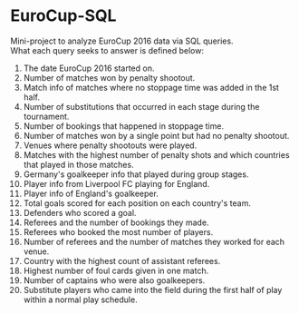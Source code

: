 # EuroCup-SQL
Mini-project to analyze EuroCup 2016 data via SQL queries.
<br> What each query seeks to answer is defined below: <br>
1. The date EuroCup 2016 started on.
2. Number of matches won by penalty shootout.
3. Match info of matches where no stoppage time was added in the 1st half.
4. Number of substitutions that occurred in each stage during the tournament.
5. Number of bookings that happened in stoppage time.
6. Number of matches won by a single point but had no penalty shootout.
7. Venues where penalty shootouts were played.
8. Matches with the highest number of penalty shots and which countries that played in those matches.
9. Germany's goalkeeper info that played during group stages.
10. Player info from Liverpool FC playing for England.
11. Player info of England's goalkeeper.
12. Total goals scored for each position on each country's team.
13. Defenders who scored a goal.
14. Referees and the number of bookings they made.
15. Referees who booked the most number of players.
16. Number of referees and the number of matches they worked for each venue.
17. Country with the highest count of assistant referees.
18. Highest number of foul cards given in one match.
19. Number of captains who were also goalkeepers.
20. Substitute players who came into the field during the first half of play within a normal play schedule.


